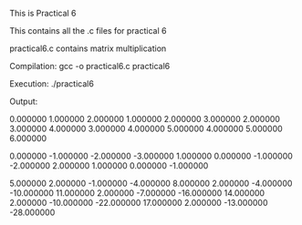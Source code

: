 This is Practical 6


This contains all the .c files for practical 6


practical6.c contains matrix multiplication

Compilation:
gcc -o practical6.c practical6

Execution:
./practical6

Output:

0.000000 1.000000 2.000000
1.000000 2.000000 3.000000
2.000000 3.000000 4.000000
3.000000 4.000000 5.000000
4.000000 5.000000 6.000000

0.000000 -1.000000 -2.000000 -3.000000
1.000000 0.000000 -1.000000 -2.000000
2.000000 1.000000 0.000000 -1.000000

5.000000 2.000000 -1.000000 -4.000000
8.000000 2.000000 -4.000000 -10.000000
11.000000 2.000000 -7.000000 -16.000000
14.000000 2.000000 -10.000000 -22.000000
17.000000 2.000000 -13.000000 -28.000000




